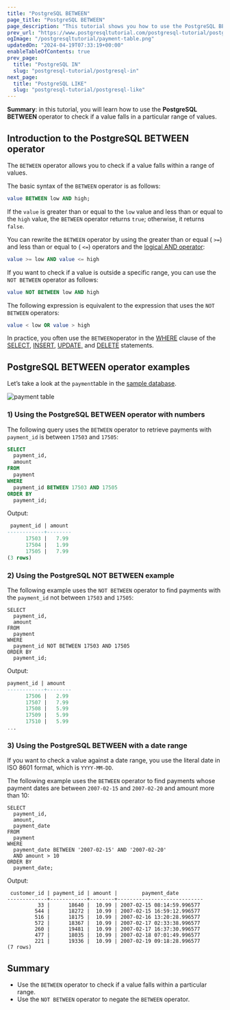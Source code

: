 ```yaml
---
title: "PostgreSQL BETWEEN"
page_title: "PostgreSQL BETWEEN"
page_description: "This tutorial shows you how to use the PostgreSQL BETWEEN operator to check if a value is in a range of values."
prev_url: "https://www.postgresqltutorial.com/postgresql-tutorial/postgresql-between/"
ogImage: "/postgresqltutorial/payment-table.png"
updatedOn: "2024-04-19T07:33:19+00:00"
enableTableOfContents: true
prev_page: 
  title: "PostgreSQL IN"
  slug: "postgresql-tutorial/postgresql-in"
next_page: 
  title: "PostgreSQL LIKE"
  slug: "postgresql-tutorial/postgresql-like"
---
```





**Summary**: in this tutorial, you will learn how to use the **PostgreSQL BETWEEN** operator to check if a value falls in a particular range of values.


## Introduction to the PostgreSQL BETWEEN operator

The `BETWEEN` operator allows you to check if a value falls within a range of values.

The basic syntax of the `BETWEEN` operator is as follows:


```sql
value BETWEEN low AND high;
```
If the `value` is greater than or equal to the `low` value and less than or equal to the `high` value, the `BETWEEN` operator returns `true`; otherwise, it returns `false`.

You can rewrite the `BETWEEN` operator by using the greater than or equal ( `>=`) and less than or equal to ( `<=`) operators and the [logical AND operator](postgresql-and):


```sql
value >= low AND value <= high
```
If you want to check if a value is outside a specific range, you can use the `NOT BETWEEN` operator as follows:


```sql
value NOT BETWEEN low AND high
```
The following expression is equivalent to the expression that uses the `NOT BETWEEN` operators:


```sql
value < low OR value > high
```
In practice, you often use the `BETWEEN`operator in the [WHERE](postgresql-where "PostgreSQL WHERE") clause of the [SELECT](postgresql-select "PostgreSQL SELECT"), [INSERT](postgresql-insert), [UPDATE,](postgresql-update) and [DELETE](postgresql-delete) statements.


## PostgreSQL BETWEEN operator examples

Let’s take a look at the `payment`table in the [sample database](../postgresql-getting-started/postgresql-sample-database "PostgreSQL Sample Database").


![payment table](/postgresqltutorial/payment-table.png)

### 1\) Using the PostgreSQL BETWEEN operator with numbers

The following query uses the `BETWEEN` operator to retrieve payments with `payment_id` is between `17503` and `17505`:


```sql
SELECT 
  payment_id, 
  amount 
FROM 
  payment 
WHERE 
  payment_id BETWEEN 17503 AND 17505 
ORDER BY 
  payment_id;
```
Output:


```sql
 payment_id | amount
------------+--------
      17503 |   7.99
      17504 |   1.99
      17505 |   7.99
(3 rows)

```

### 2\) Using the PostgreSQL NOT BETWEEN example

The following example uses the `NOT BETWEEN` operator to find payments with the `payment_id` not between `17503` and `17505`:


```
SELECT 
  payment_id, 
  amount 
FROM 
  payment 
WHERE 
  payment_id NOT BETWEEN 17503 AND 17505 
ORDER BY 
  payment_id;
```
Output:


```sql
payment_id | amount
------------+--------
      17506 |   2.99
      17507 |   7.99
      17508 |   5.99
      17509 |   5.99
      17510 |   5.99
...
```

### 3\) Using the PostgreSQL BETWEEN with a date range

If you want to check a value against a date range, you use the literal date in ISO 8601 format, which is `YYYY-MM-DD`.

The following example uses the `BETWEEN` operator to find payments whose payment dates are between `2007-02-15` and `2007-02-20` and amount more than 10:


```
SELECT 
  payment_id, 
  amount, 
  payment_date 
FROM 
  payment 
WHERE 
  payment_date BETWEEN '2007-02-15' AND '2007-02-20' 
  AND amount > 10 
ORDER BY 
  payment_date;
```
Output:


```
 customer_id | payment_id | amount |        payment_date
-------------+------------+--------+----------------------------
          33 |      18640 |  10.99 | 2007-02-15 08:14:59.996577
         544 |      18272 |  10.99 | 2007-02-15 16:59:12.996577
         516 |      18175 |  10.99 | 2007-02-16 13:20:28.996577
         572 |      18367 |  10.99 | 2007-02-17 02:33:38.996577
         260 |      19481 |  10.99 | 2007-02-17 16:37:30.996577
         477 |      18035 |  10.99 | 2007-02-18 07:01:49.996577
         221 |      19336 |  10.99 | 2007-02-19 09:18:28.996577
(7 rows)
```

## Summary

* Use the `BETWEEN` operator to check if a value falls within a particular range.
* Use the `NOT BETWEEN` operator to negate the `BETWEEN` operator.


